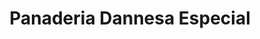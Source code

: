 ---
title: "Panaderia Dannesa Especial"
url: /barbosa/panaderia-dannesa-especial/
shop: panadería
---